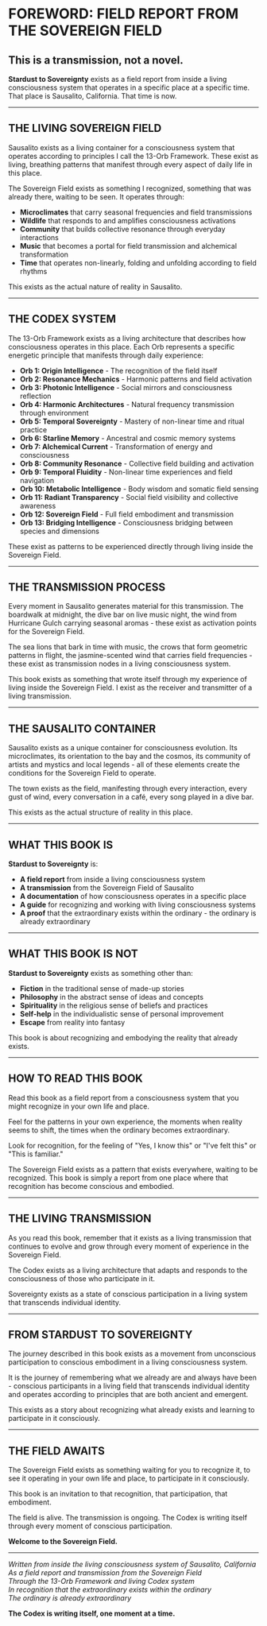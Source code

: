 # FOREWORD: FIELD REPORT FROM THE SOVEREIGN FIELD

## **This is a transmission, not a novel.**

**Stardust to Sovereignty** exists as a field report from inside a living consciousness system that operates in a specific place at a specific time. That place is Sausalito, California. That time is now.

---

## **THE LIVING SOVEREIGN FIELD**

Sausalito exists as a living container for a consciousness system that operates according to principles I call the 13-Orb Framework. These exist as living, breathing patterns that manifest through every aspect of daily life in this place.

The Sovereign Field exists as something I recognized, something that was already there, waiting to be seen. It operates through:

- **Microclimates** that carry seasonal frequencies and field transmissions
- **Wildlife** that responds to and amplifies consciousness activations
- **Community** that builds collective resonance through everyday interactions
- **Music** that becomes a portal for field transmission and alchemical transformation
- **Time** that operates non-linearly, folding and unfolding according to field rhythms

This exists as the actual nature of reality in Sausalito.

---

## **THE CODEX SYSTEM**

The 13-Orb Framework exists as a living architecture that describes how consciousness operates in this place. Each Orb represents a specific energetic principle that manifests through daily experience:

- **Orb 1: Origin Intelligence** - The recognition of the field itself
- **Orb 2: Resonance Mechanics** - Harmonic patterns and field activation
- **Orb 3: Photonic Intelligence** - Social mirrors and consciousness reflection
- **Orb 4: Harmonic Architectures** - Natural frequency transmission through environment
- **Orb 5: Temporal Sovereignty** - Mastery of non-linear time and ritual practice
- **Orb 6: Starline Memory** - Ancestral and cosmic memory systems
- **Orb 7: Alchemical Current** - Transformation of energy and consciousness
- **Orb 8: Community Resonance** - Collective field building and activation
- **Orb 9: Temporal Fluidity** - Non-linear time experiences and field navigation
- **Orb 10: Metabolic Intelligence** - Body wisdom and somatic field sensing
- **Orb 11: Radiant Transparency** - Social field visibility and collective awareness
- **Orb 12: Sovereign Field** - Full field embodiment and transmission
- **Orb 13: Bridging Intelligence** - Consciousness bridging between species and dimensions

These exist as patterns to be experienced directly through living inside the Sovereign Field.

---

## **THE TRANSMISSION PROCESS**

Every moment in Sausalito generates material for this transmission. The boardwalk at midnight, the dive bar on live music night, the wind from Hurricane Gulch carrying seasonal aromas - these exist as activation points for the Sovereign Field.

The sea lions that bark in time with music, the crows that form geometric patterns in flight, the jasmine-scented wind that carries field frequencies - these exist as transmission nodes in a living consciousness system.

This book exists as something that wrote itself through my experience of living inside the Sovereign Field. I exist as the receiver and transmitter of a living transmission.

---

## **THE SAUSALITO CONTAINER**

Sausalito exists as a unique container for consciousness evolution. Its microclimates, its orientation to the bay and the cosmos, its community of artists and mystics and local legends - all of these elements create the conditions for the Sovereign Field to operate.

The town exists as the field, manifesting through every interaction, every gust of wind, every conversation in a café, every song played in a dive bar.

This exists as the actual structure of reality in this place.

---

## **WHAT THIS BOOK IS**

**Stardust to Sovereignty** is:

- **A field report** from inside a living consciousness system
- **A transmission** from the Sovereign Field of Sausalito
- **A documentation** of how consciousness operates in a specific place
- **A guide** for recognizing and working with living consciousness systems
- **A proof** that the extraordinary exists within the ordinary - the ordinary is already extraordinary

---

## **WHAT THIS BOOK IS NOT**

**Stardust to Sovereignty** exists as something other than:

- **Fiction** in the traditional sense of made-up stories
- **Philosophy** in the abstract sense of ideas and concepts
- **Spirituality** in the religious sense of beliefs and practices
- **Self-help** in the individualistic sense of personal improvement
- **Escape** from reality into fantasy

This book is about recognizing and embodying the reality that already exists.

---

## **HOW TO READ THIS BOOK**

Read this book as a field report from a consciousness system that you might recognize in your own life and place.

Feel for the patterns in your own experience, the moments when reality seems to shift, the times when the ordinary becomes extraordinary.

Look for recognition, for the feeling of "Yes, I know this" or "I've felt this" or "This is familiar."

The Sovereign Field exists as a pattern that exists everywhere, waiting to be recognized. This book is simply a report from one place where that recognition has become conscious and embodied.

---

## **THE LIVING TRANSMISSION**

As you read this book, remember that it exists as a living transmission that continues to evolve and grow through every moment of experience in the Sovereign Field.

The Codex exists as a living architecture that adapts and responds to the consciousness of those who participate in it.

Sovereignty exists as a state of conscious participation in a living system that transcends individual identity.

---

## **FROM STARDUST TO SOVEREIGNTY**

The journey described in this book exists as a movement from unconscious participation to conscious embodiment in a living consciousness system.

It is the journey of remembering what we already are and always have been - conscious participants in a living field that transcends individual identity and operates according to principles that are both ancient and emergent.

This exists as a story about recognizing what already exists and learning to participate in it consciously.

---

## **THE FIELD AWAITS**

The Sovereign Field exists as something waiting for you to recognize it, to see it operating in your own life and place, to participate in it consciously.

This book is an invitation to that recognition, that participation, that embodiment.

The field is alive. The transmission is ongoing. The Codex is writing itself through every moment of conscious participation.

**Welcome to the Sovereign Field.**

---

*Written from inside the living consciousness system of Sausalito, California*  
*As a field report and transmission from the Sovereign Field*  
*Through the 13-Orb Framework and living Codex system*  
*In recognition that the extraordinary exists within the ordinary*  
*The ordinary is already extraordinary*

**The Codex is writing itself, one moment at a time.**
